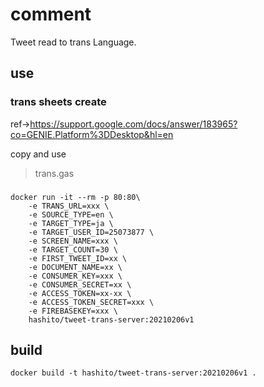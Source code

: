 # comment

Tweet read to trans Language.

## use
### trans sheets create

ref->https://support.google.com/docs/answer/183965?co=GENIE.Platform%3DDesktop&hl=en

copy and use
>trans.gas

###

```
docker run -it --rm -p 80:80\
    -e TRANS_URL=xxx \
    -e SOURCE_TYPE=en \
    -e TARGET_TYPE=ja \
    -e TARGET_USER_ID=25073877 \
    -e SCREEN_NAME=xxx \
    -e TARGET_COUNT=30 \
    -e FIRST_TWEET_ID=xx \
    -e DOCUMENT_NAME=xx \
    -e CONSUMER_KEY=xxx \
    -e CONSUMER_SECRET=xx \
    -e ACCESS_TOKEN=xx-xx \
    -e ACCESS_TOKEN_SECRET=xxx \
    -e FIREBASEKEY=xxx \
    hashito/tweet-trans-server:20210206v1

```


## build

```
docker build -t hashito/tweet-trans-server:20210206v1 .
```